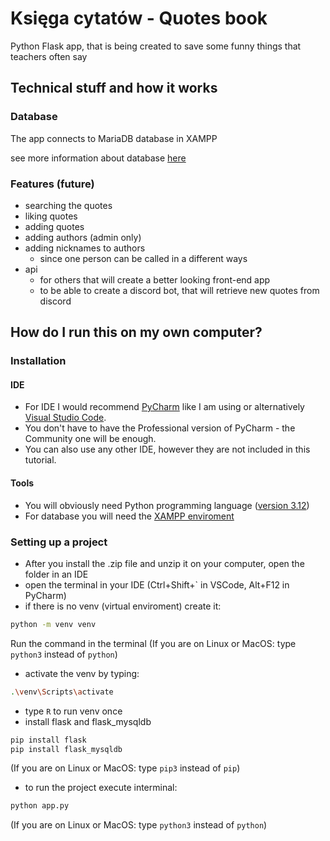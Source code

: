 # Księga cytatów - Quotes book
Python Flask app, that is being created to save
some funny things that teachers often say

## Technical stuff and how it works

### Database
The app connects to MariaDB database in XAMPP

see more information about database [here](database_info/info.md)

### Features (future)
- searching the quotes
- liking quotes
- adding quotes
- adding authors (admin only)
- adding nicknames to authors
  - since one person can be called in a different ways
- api
  - for others that will create a better looking front-end app
  - to be able to create a discord bot, that will retrieve new quotes from discord

## How do I run this on my own computer?

### Installation

#### IDE
- For IDE I would recommend [PyCharm](https://www.jetbrains.com/pycharm/download/?section=windows) like I am using or alternatively [Visual Studio Code](https://code.visualstudio.com/download).
- You don't have to have the Professional version of PyCharm - the Community one will be enough.
- You can also use any other IDE, however they are not included in this tutorial.

#### Tools
- You will obviously need Python programming language ([version 3.12](https://www.python.org/downloads/))
- For database you will need the [XAMPP enviroment](https://www.apachefriends.org/pl/download.html)

### Setting up a project
* After you install the .zip file and unzip it on your computer, open the folder in an IDE
* open the terminal in your IDE (Ctrl+Shift+` in VSCode, Alt+F12 in PyCharm)
* if there is no venv (virtual enviroment) create it:
```bash
python -m venv venv
```
Run the command in the terminal (If you are on Linux or MacOS: type `python3` instead of `python`)
* activate the venv by typing:
```bash
.\venv\Scripts\activate
```
* type `R` to run venv once
* install flask and flask_mysqldb
```bash
pip install flask
pip install flask_mysqldb
```
(If you are on Linux or MacOS: type `pip3` instead of `pip`)
* to run the project execute interminal:
```bash
python app.py
```
(If you are on Linux or MacOS: type `python3` instead of `python`)















